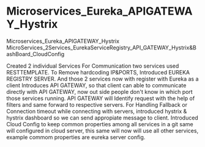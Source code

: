 # Microservices_Eureka_APIGATEWAY_Hystrix
Microservices_Eureka_APIGATEWAY_Hystrix
MicroServices_2Services_EurekaServiceRegistry_API_GATEWAY_Hystrix&BashBoard_CloudConfig



Created 2 individual Services
For Communication two services used RESTTEMPLATE.
To Remove hardcoding IP&PORTS, Introduced EUREKA REGISTRY SERVER. And those 2 services now with register with Eureka as a client
Introduces API GATEWAY, so that client can able to communicate directly with API GATEWAY, now out side people don't know in which port those services running. API GATEWAY will Identify request with the help of filters and same forward to respective servers.
For Handling Fallback or Connection timeout while connecting with servers, introduced hystrix & hystrix dashboard so we can send appropiate message to client.
Introduced Cloud Config to keep common properties among all services in a git same will configured in cloud server, this same will now will use all other services, example commom properties are eureka server config.
